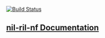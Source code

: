 [![Build Status](https://travis-ci.org/AndersenLab/nil-ril-nf.svg?branch=master)](https://travis-ci.org/AndersenLab/nil-ril-nf)

## [nil-ril-nf Documentation](http://andersenlab.org/dry-guide/pipeline-nil-ril/)